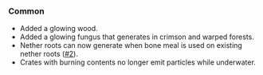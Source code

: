 ### Common
- Added a glowing wood.
- Added a glowing fungus that generates in crimson and warped forests.
- Nether roots can now generate when bone meal is used on existing nether roots ([#2](https://github.com/NetherDonMC/NetherAgriculture/issues/2)).
- Crates with burning contents no longer emit particles while underwater.